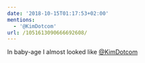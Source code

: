 ```yaml
---
date: '2018-10-15T01:17:53+02:00'
mentions:
  - '@KimDotcom'
url: /1051613090666692608/
---
```

In baby-age I almost looked like [@KimDotcom](https://twitter.com/@KimDotcom)
